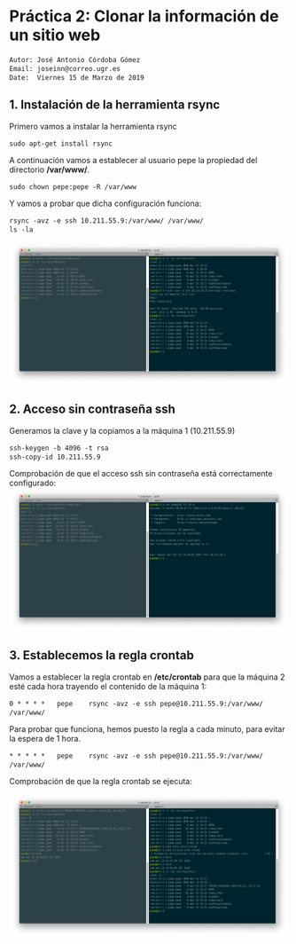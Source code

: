 # Práctica 2: Clonar la información de un sitio web

```
Autor: José Antonio Córdoba Gómez
Email: joseinn@correo.ugr.es
Date:  Viernes 15 de Marzo de 2019
```

## 1. Instalación de la herramienta rsync

Primero vamos a instalar la herramienta rsync

```
sudo apt-get install rsync
```

A continuación vamos a establecer al usuario pepe la propiedad del directorio **/var/www/**.

```
sudo chown pepe:pepe -R /var/www
```

Y vamos a probar que dicha configuración funciona:
```
rsync -avz -e ssh 10.211.55.9:/var/www/ /var/www/
ls -la
```

![Funcionamiento correcto de rsync](images/rsync_funciona.png)

## 2. Acceso sin contraseña ssh

Generamos la clave y la copiamos a la máquina 1 (10.211.55.9)
```
ssh-keygen -b 4096 -t rsa
ssh-copy-id 10.211.55.9
```

Comprobación de que el acceso ssh sin contraseña está correctamente configurado: 
![Comprobación de que el acceso ssh sin contraseña está correctamente configurado](images/ssh_sin_pass.png)


## 3. Establecemos la regla crontab

Vamos a establecer la regla crontab en **/etc/crontab** para que la máquina 2 esté cada hora trayendo el contenido de la máquina 1:

```
0 * * * *   pepe    rsync -avz -e ssh pepe@10.211.55.9:/var/www/ /var/www/
```

Para probar que funciona, hemos puesto la regla a cada minuto, para evitar la espera de 1 hora.

```
* * * * *   pepe    rsync -avz -e ssh pepe@10.211.55.9:/var/www/ /var/www/
```

Comprobación de que la regla crontab se ejecuta:

![Comprobación de que la regla crontab se ejecuta](images/rsync_crontab.png)